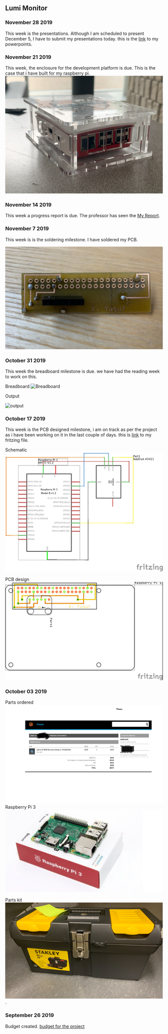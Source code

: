 Lumi Monitor
------------

### November 28 2019
This week is the presentations. Although I am scheduled to present December 5, I have to submit my presentations today. this is the [link](https://github.com/Abdirashid-Yusuf/Lumi-monitor/blob/master/Documentation/Final%20presentation%201.pptx) to my powerpoints.  

### November 21 2019
This week, the enclosure for the development platform is due. This is the case that i have built for my raspberry pi.
![case](https://raw.githubusercontent.com/Abdirashid-Yusuf/Lumi-monitor/master/Images/PI%20case.png)


### November 14 2019
This week a progress report is due. The professor has seen the [My Report](https://github.com/Abdirashid-Yusuf/Lumi-monitor/blob/master/Documentation/Project%20status%20Report%20(updated).pdf).
 
 
### November 7 2019

This week is is the soldering milestone. I have soldered my PCB.

![Soldered PCB](https://raw.githubusercontent.com/Abdirashid-Yusuf/Lumi-monitor/master/Images/PCBsoldered.png)


### October 31 2019

This week the breadboard milestone is due. we have had the reading week to work on this.

Breadboard
![Breadboard](https://github.com/Abdirashid-Yusuf/Lumi-monitor/blob/master/Images/bbimage.png)

Output

![output](https://github.com/Abdirashid-Yusuf/Lumi-monitor/blob/master/Images/output.png)

 
 ### October 17 2019

This week is the PCB designed milestone, i am on track as per the project as i have been working on it in the last couple of days. this is
[link](https://github.com/Abdirashid-Yusuf/Lumi-monitor/tree/master/Electronics) to my fritzing file.

Schematic
![Schematic](https://github.com/Abdirashid-Yusuf/Lumi-monitor/blob/master/Images/SCHEMATIC.jpg)

PCB design
![PCB](https://github.com/Abdirashid-Yusuf/Lumi-monitor/blob/master/Images/PCB.jpg)


### October 03 2019
Parts ordered
![proof of sensor order](https://github.com/Abdirashid-Yusuf/Lumi-monitor/blob/master/Images/proofPic.png) 
Raspberry Pi 3
![Raspberry PI](https://raw.githubusercontent.com/Abdirashid-Yusuf/Lumi-monitor/master/Images/pi.png)

Parts kit
![Parts kit](https://raw.githubusercontent.com/Abdirashid-Yusuf/Lumi-monitor/master/Images/tk.png).
 
 
 ### September 26 2019
Budget created.
[budget for the project](https://github.com/Abdirashid-Yusuf/Lumi-monitor/blob/master/Documentation/Abdirashid's%20Budget.pdf)




 


